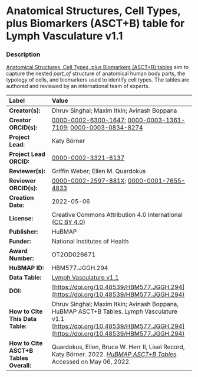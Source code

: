 # Anatomical Structures, Cell Types, plus Biomarkers (ASCT+B) table for Lymph Vasculature v1.1

### Description
[Anatomical Structures, Cell Types, plus Biomarkers (ASCT+B) tables](https://hubmapconsortium.github.io/ccf/pages/ccf-anatomical-structures.html) aim to capture the nested *part_of* structure of anatomical human body parts, the typology of cells, and biomarkers used to identify cell types. The tables are authored and reviewed by an international team of experts.

| Label | Value |
| :------------- |:-------------|
| **Creator(s):** | Dhruv Singhal; Maxim Itkin; Avinash Boppana |
| **Creator ORCID(s):** | [0000-0002-6300-1647](https://orcid.org/0000-0002-6300-1647); [0000-0003-1361-7109](https://orcid.org/0000-0003-1361-7109); [0000-0003-0834-8274](https://orcid.org/0000-0003-0834-8274) |
| **Project Lead:** | Katy B&ouml;rner |
| **Project Lead ORCID:** | [0000-0002-3321-6137](https://orcid.org/0000-0002-3321-6137) |
| **Reviewer(s):** | Griffin Weber; Ellen M. Quardokus  |
| **Reviewer ORCID(s):** |[0000-0002-2597-881X](https://orcid.org/0000-0002-2597-881X); [0000-0001-7655-4833](https://orcid.org/0000-0001-7655-4833) |
| **Creation Date:** | 2022-05-06 |
| **License:** | Creative Commons Attribution 4.0 International ([CC BY 4.0](https://creativecommons.org/licenses/by/4.0/)) |
| **Publisher:** | HuBMAP |
| **Funder:** | National Institutes of Health |
| **Award Number:** | OT2OD026671 |
| **HuBMAP ID:** | HBM577.JGGH.294 |
| **Data Table:** | [Lymph Vasculature v1.1](https://hubmapconsortium.github.io/ccf-releases/v1.2/asct-b/ASCT-B_VH_Lymph_Vasculature.csv)  |
| **DOI:** |[https://doi.org/10.48539/HBM577.JGGH.294](https://doi.org/10.48539/HBM577.JGGH.294) |
| **How to Cite This Data Table:** | Dhruv Singhal; Maxim Itkin; Avinash Boppana, HuBMAP ASCT+B Tables. Lymph Vasculature v1.1 [https://doi.org/10.48539/HBM577.JGGH.294](https://doi.org/10.48539/HBM577.JGGH.294) |
| **How to Cite ASCT+B Tables Overall:** | Quardokus, Ellen, Bruce W. Herr II, Lisel Record, Katy B&ouml;rner. 2022. [*HuBMAP ASCT+B Tables*](https://hubmapconsortium.github.io/ccf/pages/ccf-anatomical-structures.html). Accessed on May 06, 2022.
